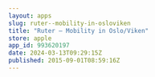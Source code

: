 ```yaml
---
layout: apps
slug: ruter--mobility-in-osloviken
title: "Ruter – Mobility in Oslo/Viken"
store: apple
app_id: 993620197
date: 2024-03-13T09:29:15Z
published: 2015-09-01T08:59:16Z
---
```

